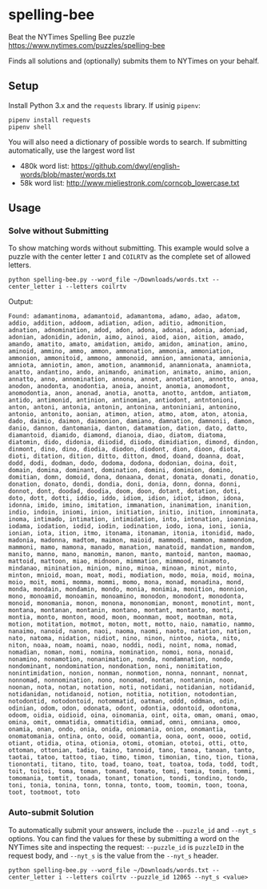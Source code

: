 # spelling-bee
Beat the NYTimes Spelling Bee puzzle https://www.nytimes.com/puzzles/spelling-bee

Finds all solutions and (optionally) submits them to NYTimes on your behalf.

## Setup
Install Python 3.x and the `requests` library. If usinig `pipenv`:
```
pipenv install requests
pipenv shell
```
You will also need a dictionary of possible words to search. If submitting automatically, use the largest word list
* 480k word list: https://github.com/dwyl/english-words/blob/master/words.txt
* 58k word list: http://www.mieliestronk.com/corncob_lowercase.txt

## Usage
### Solve without Submitting
To show matching words without submitting. This example would solve a puzzle with the center letter `I` and `COILRTV` as the complete set of allowed letters.
```
python spelling-bee.py --word_file ~/Downloads/words.txt --center_letter i --letters coilrtv 
```
Output:
  ```
  Found: adamantinoma, adamantoid, adamantoma, adamo, adao, adatom, addio, addition, addoom, adiation, adion, aditio, admonition, adnation, adnomination, adod, adon, adona, adonai, adonia, adoniad, adonian, adonidin, adonin, aimo, ainoi, aiod, aion, aition, amado, amando, amatito, amato, amidation, amido, amidon, amination, amino, aminoid, ammino, ammo, ammon, ammonation, ammonia, ammoniation, ammonion, ammonitoid, ammono, ammonoid, amnion, amnionata, amnionia, amniota, amniotin, amon, amotion, anammonid, anamnionata, anamniota, anatto, andantino, ando, animando, animation, animato, animo, anion, annatto, anno, annomination, annona, annot, annotation, annotto, anoa, anodon, anodonta, anodontia, anoia, anoint, anomia, anomodont, anomodontia, anon, anonad, anotia, anotta, anotto, antdom, antiatom, antido, antimonid, antinion, antinomian, antiodont, antntonioni, anton, antoni, antonia, antonin, antonina, antoniniani, antonino, antonio, antonito, aonian, atimon, ation, atmo, atom, aton, atonia, dado, daimio, daimon, daimonion, damiano, damnation, damnonii, damon, danio, dannon, dantomania, danton, datamation, dation, dato, datto, diamantoid, diamido, diamond, dianoia, diao, diatom, diatoma, diatomin, dido, didonia, diiodid, diiodo, dimidiation, dimond, dindon, dinmont, dino, dino, diodia, diodon, diodont, dion, dioon, diota, dioti, ditation, dition, ditto, ditton, dmod, doand, doanna, doat, dodd, dodi, dodman, dodo, dodoma, dodona, dodonian, doina, doit, domain, domina, dominant, domination, domini, dominion, domino, domitian, domn, domoid, dona, donaana, donat, donata, donati, donatio, donation, donato, dondi, dondia, doni, donia, donn, donna, donni, donnot, dont, doodad, doodia, doom, doon, dotant, dotation, doti, doto, dott, dotti, iddio, iddo, idiom, idion, idiot, idmon, idona, idonna, imido, imino, imitation, immanation, inanimation, inanition, indio, indoin, iniomi, inion, initiation, initio, inition, innominata, inoma, intimado, intimation, intimidation, into, intonation, ioannina, iodama, iodation, iodid, iodin, iodination, iodo, iona, ioni, ionia, ionian, iota, ition, itmo, itonama, itonaman, itonia, itonidid, mado, madonia, madonna, madtom, maimon, maioid, mammodi, mammon, mammondom, mammoni, mamo, mamona, manado, manation, manatoid, mandation, mandom, manito, manno, mano, manomin, manon, manto, mantoid, manton, maomao, mattoid, mattoon, miao, midnoon, mimmation, mimmood, minamoto, mindanao, minination, minion, mino, minoa, minoan, minot, minto, minton, mnioid, moan, moat, modi, modiation, modo, moia, moid, moina, moio, moit, momi, momma, mommi, momo, mona, monad, monadina, mond, monda, mondain, mondamin, mondo, monia, monimia, monition, monnion, mono, monoamid, monoamin, monoamino, monodon, monodont, monodonta, monoid, monomania, monon, monona, mononomian, monont, monotint, mont, montana, montanan, montanin, montano, montant, montanto, monti, montia, monto, monton, mood, moon, moonman, moot, mootman, mota, motion, motitation, motmot, moton, mott, motto, naio, namatio, nammo, nanaimo, nanoid, nanon, naoi, naoma, naomi, naoto, natation, nation, nato, natoma, nidation, nidiot, nino, ninon, nintoo, niota, nito, niton, noaa, noam, noami, noao, noddi, nodi, noint, noma, nomad, nomadian, noman, nomi, nomina, nomination, nomoi, nona, nonaid, nonamino, nonamotion, nonanimation, nonda, nondamnation, nondo, nondominant, nondomination, nondonation, noni, nonimitation, nonintimidation, nonion, nonman, nonmotion, nonna, nonnant, nonnat, nonnomad, nonnomination, nono, nonomad, nontan, nontannin, noon, noonan, nota, notan, notation, noti, notidani, notidanian, notidanid, notidanidan, notidanoid, notion, notitia, notition, notodontian, notodontid, notodontoid, notommatid, oatman, oddd, oddman, odin, odinian, odom, odon, odonata, odont, odontia, odontoid, odontoma, odoom, oidia, oidioid, oina, oinomania, oint, oita, oman, omani, omao, omina, omit, ommatidia, ommatitidia, ommiad, omni, omniana, omoo, onamia, onan, ondo, onia, onida, oniomania, onion, onomantia, onomatomania, ontina, onto, ooid, oomantia, oona, oont, oooo, ootid, otiant, otidia, otina, otionia, otomi, otomian, ototoi, otti, otto, ottoman, ottonian, tadio, taino, tannoid, tano, tanoa, tanoan, tanto, taotai, tatoo, tattoo, tiao, timo, timon, timonian, tino, tion, tiona, tionontati, titano, tito, toad, toano, toat, toatoa, toda, todd, todt, toit, toitoi, toma, toman, tomand, tomato, tomi, tomia, tomin, tommi, tomomania, tomtit, tonada, tonant, tonation, tondi, tondino, tondo, toni, tonia, tonina, tonn, tonna, tonto, toom, toomin, toon, toona, toot, tootmoot, toto
  ```
### Auto-submit Solution
To automatically submit your answers, include the `--puzzle_id` and `--nyt_s` options. You can find the values for these by submitting a word on the NYTimes site and inspecting the request: `--puzzle_id` is `puzzleID` in the request body, and `--nyt_s` is the value from the `--nyt_s` header.
```
python spelling-bee.py --word_file ~/Downloads/words.txt --center_letter i --letters coilrtv --puzzle_id 12065 --nyt_s <value>
```
